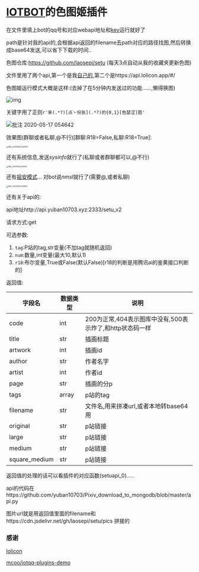 # [IOTBOT](https://github.com/IOTQQ/IOTQQ)的色图姬插件

在文件里填上bot的qq号和对应webapi地址和[key](https://api.lolicon.app/)运行就好了

path是针对我的api的,会根据api返回的filename去path对应的路径找图,然后转换成base64发送,可以省下下载的时间..

色图仓库:https://github.com/laosepi/setu (每天3点自动从我的收藏夹更新色图)

文件里用了两个api,第一个是我[自己的](http://api.yuban10703.xyz:2333/setu),第二个是https://api.lolicon.app/#/

色图姬运行模式大概是这样:(去掉了在5分钟内发送过的功能......,懒得换图)

![img](https://cdn.jsdelivr.net/gh/yuban10703/BlogImgdata/img/20200509060759.png)

关键字用了正则`r'来(.*?)[点丶份张](.*?)的{0,1}[色瑟涩]图'`

![批注 2020-05-17 054642](https://cdn.jsdelivr.net/gh/yuban10703/BlogImgdata/img/20200517054656.png)

效果图(群聊或者私聊,@不行)[群聊:R18=False,私聊:R18=True]:

<img src="https://cdn.jsdelivr.net/gh/yuban10703/BlogImgdata/img/20200509062130.jpg" alt="IMG_20200509_062059" style="zoom: 33%;" />

还有系统信息,发送*sysinfo*就行了(私聊或者群聊都可以,@不行)

<img src="https://cdn.jsdelivr.net/gh/yuban10703/BlogImgdata/img/20200509061522.jpg" alt="IMG_20200509_061421" style="zoom: 33%;" />

还有[祖安模式](http://shadiao.app/)... 对bot说*nmsl*就行了(需要@,或者私聊)

<img src="https://cdn.jsdelivr.net/gh/yuban10703/BlogImgdata/img/20200509061742.jpg" alt="IMG_20200509_061659" style="zoom:33%;" />

还有关于api的:

api地址http://api.yuban10703.xyz:2333/setu_v2

请求方式:get

可选参数:

1. `tag`:P站的tag,str变量(不加tag就随机返回)
2. `num`:数量,int变量(最大10,默认1)
3. `r18`:布尔变量,True或False(默认False)[r18的判断是用腾讯ai的鉴黄接口判断的]

返回值:

| 字段名        | 数据类型 | 说明                                                     |
| ------------- | -------- | -------------------------------------------------------- |
| code          | int      | 200为正常,404表示图库中没有,500表示炸了,和http状态码一样 |
| title         | str      | 插画标题                                                 |
| artwork       | int      | 插画id                                                   |
| author        | str      | 作者名字                                                 |
| artist        | int      | 作者id                                                   |
| page          | str      | 插画的分p                                                |
| tags          | array    | p站的tag                                                 |
| filename      | str      | 文件名,用来拼凑url,或者本地转base64用                    |
| original      | str      | p站链接                                                  |
| large         | str      | p站链接                                                  |
| medium        | str      | p站链接                                                  |
| square_medium | str      | p站链接                                                  |

返回值的处理的话可以看插件的对应函数(setuapi_0).....

api的代码在https://github.com/yuban10703/Pixiv_download_to_mongodb/blob/master/api.py

图片url就是用返回值里面的filename和https://cdn.jsdelivr.net/gh/laosepi/setu/pics  拼接的

### 感谢

[lolicon](https://api.lolicon.app/#/setu)

[mcoo/iotqq-plugins-demo](https://github.com/mcoo/iotqq-plugins-demo)



